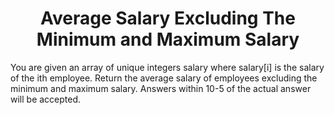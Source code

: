﻿<h1 align="center">Average Salary Excluding The Minimum and Maximum Salary</h1>

You are given an array of unique integers salary where salary[i] is the salary of the ith employee.
Return the average salary of employees excluding the minimum and maximum salary. 
Answers within 10-5 of the actual answer will be accepted.

